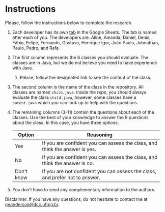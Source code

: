 # Instructions

Please, follow the instructions below to complete the research.

1. Each developer has its own [tab](https://docs.google.com/spreadsheets/d/1nihLepeKJ8JCbmHsSm3D92DMdNKKppCFHWgCHMU3uLk/edit#gid=0) in the Google Sheets. The tab is named after each of you. The developers are: Aline, Amanda, Daniel, Denis, Fábio, Felipe, Fernando, Gustavo, Henrique Igor, João Paulo, Johnathan, Paulo, Pedro, and Rafa.
2. The first column represents the 6 classes you should evaluate. The classes are in Java, but we do not believe you need to have experience with Java.
   1. Please, follow the designated link to see the content of the class.
3. The second column is the name of the class in the repository. All classes are named `child.java`. Inside the repo, you should always evaluate the class `child.java`, however, some classes have a `parent.java` which you can look up to help with the questions.
4. The remaining columns (3-11) contain the questions about each of the classes. Use the best of your knowledge to answer the 9 questions about the class. In this case, you have three options:

   | Option     | Reasoning                                                                    |
   |------------|------------------------------------------------------------------------------|
   | Yes        | If you are confident you can assess the class, and think the answer is yes.  |
   | No         | If you are confident you can assess the class, and think the answer is no.   |
   | Don't know | If you are not confident you can assess the class, and prefer not to answer. |

5. You don't have to send any complementary information to the authors.

Disclaimer:
If you have any questions, do not hesitate to contact me at [geanderson@dcc.ufmg.br](mailto:geanderson@dcc.ufmg.br).
